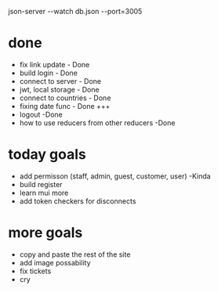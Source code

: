 json-server --watch db.json --port=3005


# done
- fix link update - Done
- build login - Done
- connect to server - Done
- jwt, local storage - Done
- connect to countries - Done
- fixing date func - Done +++
- logout -Done
- how to use reducers from other reducers -Done

# today goals
- add permisson (staff, admin, guest, customer, user) -Kinda
- build register
- learn mui more
- add token checkers for disconnects

# more goals
- copy and paste the rest of the site
- add image possability
- fix tickets
- cry
